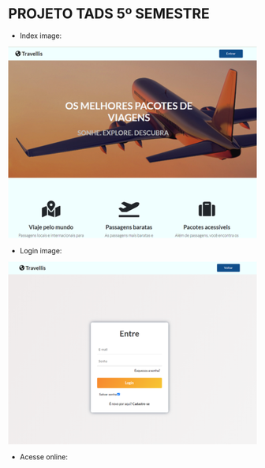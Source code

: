 # PROJETO TADS 5º SEMESTRE 

- Index image:
  
![](./assets/img/readme_image.png)

- Login image:

![](assets/img/readme_login.png)

- Acesse online: 
